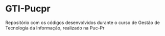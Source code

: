 # GTI-Pucpr
Repositório com os códigos desenvolvidos durante o curso de Gestão de Tecnologia da Informação, realizado na Puc-Pr
